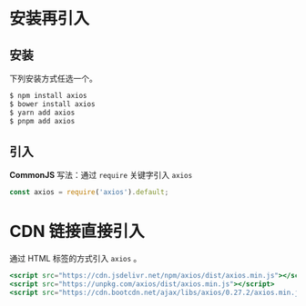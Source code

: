 # 安装再引入

## 安装

下列安装方式任选一个。

```bash
$ npm install axios
$ bower install axios
$ yarn add axios
$ pnpm add axios
```

## 引入

**CommonJS** 写法：通过 `require` 关键字引入 `axios`

```jsx
const axios = require('axios').default;
```

# CDN 链接直接引入

通过 HTML 标签的方式引入 `axios` 。

```jsx
<script src="https://cdn.jsdelivr.net/npm/axios/dist/axios.min.js"></script>
<script src="https://unpkg.com/axios/dist/axios.min.js"></script>
<script src="https://cdn.bootcdn.net/ajax/libs/axios/0.27.2/axios.min.js"></script>
```